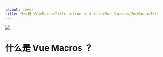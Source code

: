```yaml
---
layout: cover
title: 什么是 <VueMacrosTitle inline font-bold>Vue Macros</VueMacrosTitle> ？
---
```


<img src="/logo.svg" class="h-64 ma" />

<h1 text-center>
什么是 <VueMacrosTitle inline font-bold>Vue Macros</VueMacrosTitle> ？
</h1>

<div h-20 />

<!--
- OK 回到我们的主题

- 知道了什么是 Vue 中的宏之后，那 Vue Macros 是什么呢？或者说 Vue Macros 是用来干什么的？
-->

